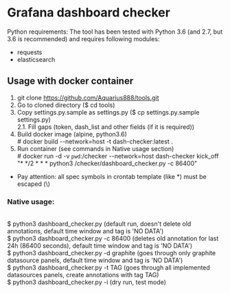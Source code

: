 # Grafana dashboard checker
Python requirements:
The tool has been tested with Python 3.6 (and 2.7, but 3.6 is recommended) and requires following modules:
- requests
- elasticsearch

## Usage with docker container
1. git clone https://github.com/Aquarius888/tools.git
2. Go to cloned directory ($ cd tools)
3. Copy settings.py.sample as settings.py ($ cp settings.py.sample settings.py)
<br/>2.1. Fill gaps (token, dash_list and other fields (if it is required))
4. Build docker image (alpine, python3.6)
<br/>\# docker build --network=host -t dash-checker:latest .
5. Run container (see commands in Native usage section)
<br/>\#  docker run -d -v `pwd`:/checker --network=host dash-checker kick_off "\* \*/2 \* \* \* python3 /checker/dashboard_checker.py -c 86400"
- Pay attention: all spec symbols in crontab template (like *) must be escaped (\\)


### Native usage:
<br/> $ python3 dashboard_checker.py (default run, doesn't delete old annotations, default time window and tag is 'NO DATA')
<br/> $ python3 dashboard_checker.py -c 86400 (deletes old annotation for last 24h (86400 seconds), default time window and tag is 'NO DATA')
<br/> $ python3 dashboard_checker.py -d graphite (goes through only graphite datasource panels, default time window and tag is 'NO DATA')
<br/> $ python3 dashboard_checker.py -t TAG (goes through all implemented datasources panels, create annotations with tag TAG)
<br/> $ python3 dashboard_checker.py -i (dry run, test mode)